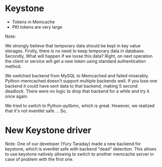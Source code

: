 # Keystone

- Tokens in Memcache
- PKI tokens are very large

Note:

We strongly believe that temporary data should be kept in key value storages. Firstly, there is no need to keep temporary data in database. Secondly, What will happen if we loose this data? Right, on next operation the client or service will get a new token using standard authentication method.

We switched backend from MySQL to Memcached and failed miserably. Python-memcached doesn't support multiple backends well. If you lose one backend it could have sent data to that backend, making 5 second deadlock. There were no logic to drop that backend for a while and try it once again.

We tried to switch to Python-pylibmc, which is great. However, we realized that it's not eventlet safe ... So,


# New Keystone driver

Note: One of our developer (Yury Taraday) made a new backend for keystone, which is eventlet safe with backend "dead" detection. This allows to use keystone natively allowing to switch to another memcache server in case of problem with the first one.



